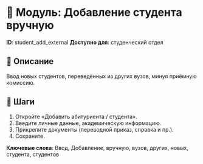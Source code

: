 # 📘 Модуль: Добавление студента вручную
**ID**: student_add_external
**Доступно для**: студенческий отдел

## 📝 Описание
Ввод новых студентов, переведённых из других вузов, минуя приёмную комиссию.

## 🩜 Шаги
1. Откройте «Добавить абитуриента / студента».
2. Введите личные данные, академическую информацию.
3. Прикрепите документы (переводной приказ, справка и пр.).
4. Сохраните.

**Ключевые слова**: Ввод, Добавление, вручную, вузов, других, новых, студента, студентов
